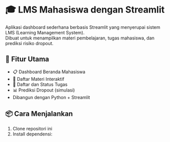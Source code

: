 # 🎓 LMS Mahasiswa dengan Streamlit

Aplikasi dashboard sederhana berbasis Streamlit yang menyerupai sistem LMS (Learning Management System).  
Dibuat untuk menampilkan materi pembelajaran, tugas mahasiswa, dan prediksi risiko dropout.

## 🚀 Fitur Utama

- 📋 Dashboard Beranda Mahasiswa
- 📘 Daftar Materi Interaktif
- 📝 Daftar dan Status Tugas
- 📊 Prediksi Dropout (simulasi)
- Dibangun dengan Python + Streamlit

## 📦 Cara Menjalankan

1. Clone repositori ini
2. Install dependensi:
